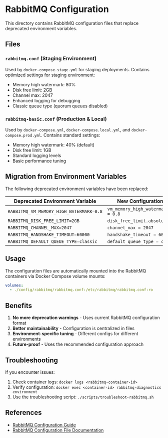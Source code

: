 # RabbitMQ Configuration

This directory contains RabbitMQ configuration files that replace deprecated environment variables.

## Files

### `rabbitmq.conf` (Staging Environment)
Used by `docker-compose.stage.yml` for staging deployments. Contains optimized settings for staging environment:
- Memory high watermark: 80%
- Disk free limit: 2GB
- Channel max: 2047
- Enhanced logging for debugging
- Classic queue type (quorum queues disabled)

### `rabbitmq-basic.conf` (Production & Local)
Used by `docker-compose.yml`, `docker-compose.local.yml`, and `docker-compose.prod.yml`. Contains standard settings:
- Memory high watermark: 40% (default)
- Disk free limit: 1GB
- Standard logging levels
- Basic performance tuning

## Migration from Environment Variables

The following deprecated environment variables have been replaced:

| Deprecated Environment Variable | New Configuration Setting |
|--------------------------------|---------------------------|
| `RABBITMQ_VM_MEMORY_HIGH_WATERMARK=0.8` | `vm_memory_high_watermark.relative = 0.8` |
| `RABBITMQ_DISK_FREE_LIMIT=2GB` | `disk_free_limit.absolute = 2GB` |
| `RABBITMQ_CHANNEL_MAX=2047` | `channel_max = 2047` |
| `RABBITMQ_HANDSHAKE_TIMEOUT=60000` | `handshake_timeout = 60000` |
| `RABBITMQ_DEFAULT_QUEUE_TYPE=classic` | `default_queue_type = classic` |

## Usage

The configuration files are automatically mounted into the RabbitMQ containers via Docker Compose volume mounts:

```yaml
volumes:
  - ./config/rabbitmq/rabbitmq.conf:/etc/rabbitmq/rabbitmq.conf:ro
```

## Benefits

1. **No more deprecation warnings** - Uses current RabbitMQ configuration format
2. **Better maintainability** - Configuration is centralized in files
3. **Environment-specific tuning** - Different configs for different environments
4. **Future-proof** - Uses the recommended configuration approach

## Troubleshooting

If you encounter issues:

1. Check container logs: `docker logs <rabbitmq-container-id>`
2. Verify configuration: `docker exec <container-id> rabbitmq-diagnostics environment`
3. Use the troubleshooting script: `./scripts/troubleshoot-rabbitmq.sh`

## References

- [RabbitMQ Configuration Guide](https://www.rabbitmq.com/configure.html)
- [RabbitMQ Configuration File Documentation](https://www.rabbitmq.com/configure.html#configuration-files)
